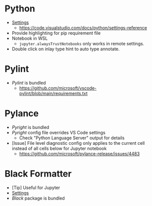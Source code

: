 # Python

- [Settings](</Project Template/PythonRepo/.vscode/settings.json>)
    - <https://code.visualstudio.com/docs/python/settings-reference>
- Provide highlighting for pip requirement file
- Notebook in WSL
    - `jupyter.alwaysTrustNotebooks` only works in remote settings.
- Double click on inlay type hint to auto type annotate.

# Pylint

- *Pylint* is bundled
    - <https://github.com/microsoft/vscode-pylint/blob/main/requirements.txt>

# Pylance

- *Pyright* is bundled
- *Pyright* config file overrides VS Code settings
    - Check "Python Language Server" output for details
- [Issue] File level diagnostic config only applies to the current cell instead of all cells below for Jupyter notebook
    - <https://github.com/microsoft/pylance-release/issues/4483>

# Black Formatter

- [Tip] Useful for Jupyter
- [Settings](</Project Template/PythonRepo/.vscode/settings.json>)
- *Black* package is bundled
